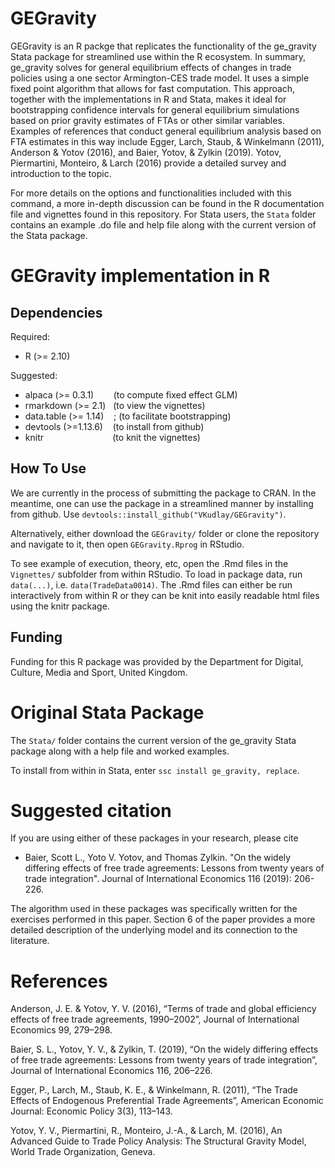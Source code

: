 # GEGravity

GEGravity is an R packge that replicates the functionality of the ge_gravity Stata package for streamlined use within the R ecosystem. In summary, ge_gravity solves for general equilibrium effects of changes in trade policies using a one sector Armington-CES trade model. It uses a simple fixed point algorithm that allows for fast computation. This approach, together with the implementations in R and Stata, makes it ideal for bootstrapping confidence intervals for general equilibrium simulations based on prior gravity estimates of FTAs or other similar variables. Examples of references that conduct general equilibrium analysis based on FTA estimates in this way include Egger, Larch, Staub, & Winkelmann (2011), Anderson & Yotov (2016), and Baier, Yotov, & Zylkin (2019). Yotov, Piermartini, Monteiro, & Larch (2016) provide a detailed survey and introduction to the topic.

For more details on the options and functionalities included with this command, a more in-depth discussion can be found in the R documentation file and vignettes found in this repository. For Stata users, the `Stata` folder contains an example .do file and help file along with the current version of the Stata package. 

# GEGravity implementation in R

## Dependencies

Required:  
- R (>= 2.10)  

Suggested:  
- alpaca (>= 0.3.1)   &nbsp;&nbsp;&nbsp;&nbsp;&nbsp;&nbsp; (to compute fixed effect GLM)  
- rmarkdown (>= 2.1)  &nbsp; (to view the vignettes)  
- data.table (>= 1.14)       &nbsp;&nbsp;&nbsp;; (to facilitate bootstrapping)  
- devtools (>=1.13.6)  &nbsp;&nbsp;&nbsp;(to install from github)  
- knitr                &nbsp; &nbsp; &nbsp; &nbsp; &nbsp; &nbsp; &nbsp; &nbsp; &nbsp; &nbsp; &nbsp; &nbsp; &nbsp; &nbsp;(to knit the vignettes)  

## How To Use
We are currently in the process of submitting the package to CRAN. In the meantime, one can use the package in a streamlined manner by installing from github. Use `devtools::install_github("VKudlay/GEGravity")`.

Alternatively, either download the `GEGravity/` folder or clone the repository and navigate to it, then open `GEGravity.Rprog` in RStudio.

To see example of execution, theory, etc, open the .Rmd files in the `Vignettes/` subfolder from within RStudio. To load in package data, run `data(...)`, i.e. `data(TradeData0014)`. The .Rmd files can either be run interactively from within R or they can be knit into easily readable html files using the knitr package.

## Funding
Funding for this R package was provided by the Department for Digital, Culture, Media and Sport, United Kingdom.

# Original Stata Package
The `Stata/` folder contains the current version of the ge_gravity Stata package along with a help file and worked examples.

To install from within in Stata, enter `ssc install ge_gravity, replace`.

# Suggested citation

If you are using either of these packages in your research, please cite

- Baier, Scott L., Yoto V. Yotov, and Thomas Zylkin. "On the widely
differing effects of free trade agreements: Lessons from twenty years
of trade integration". Journal of International Economics
116 (2019): 206-226.

The algorithm used in these packages was specifically written for the
exercises performed in this paper. Section 6 of the paper provides
a more detailed description of the underlying model and its connection
to the literature.


# References
Anderson, J. E. & Yotov, Y. V. (2016), “Terms of trade and global efficiency effects of free trade agreements, 1990–2002”, Journal of International Economics 99, 279–298.

Baier, S. L., Yotov, Y. V., & Zylkin, T. (2019), “On the widely differing effects of free trade agreements: Lessons from twenty years of trade integration”, Journal of International Economics 116, 206–226.

Egger, P., Larch, M., Staub, K. E., & Winkelmann, R. (2011), “The Trade Effects of Endogenous Preferential Trade Agreements”, American Economic Journal: Economic Policy 3(3), 113–143.

Yotov, Y. V., Piermartini, R., Monteiro, J.-A., & Larch, M. (2016), An Advanced Guide to Trade Policy Analysis:  The Structural Gravity Model, World Trade Organization, Geneva.

